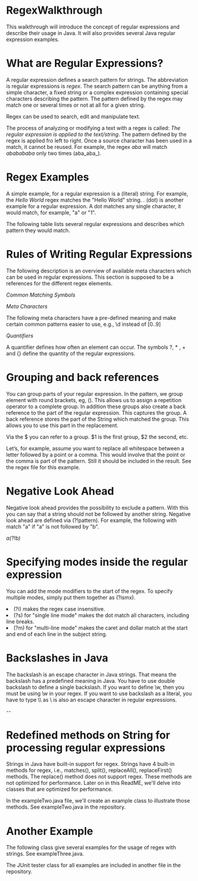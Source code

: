 # RegexWalkthrough

This walkthrough will introduce the concept of regular expressions and describe their usage in Java. It will also provides several Java regular expression examples.

# What are Regular Expressions?

A regular expression defines a search pattern for strings. The abbreviation is regular expressions is *regex*. The search pattern can be anything from a simple character, a fixed string or a complex expression containing special characters describing the pattern. The pattern defined by the regex may match one or several times or not at all for a given string.

Regex can be used to search, edit and manipulate text.

The process of analyzing or modifying a text with a regex is called: *The regular expression is applied to the text/string*. The pattern defined by the regex is applied fro left to right. Once a source character has been used in a match, it cannot be reused. For example, the regex *aba* will match *ababababa* only two times (aba_aba_).

# Regex Examples

A simple example, for a regular expression is a (literal) string. For example, the *Hello World* regex matches the "Hello World" string. *.* (dot) is another example for a regular expression. A dot matches any single character, it would match, for example, "a" or "1".

The following table lists several regular expressions and describes which pattern they would match.


# Rules of Writing Regular Expressions

The following description is an overview of available meta characters which can be used in regular expressions. This section is supposed to be a references for the different regex elements.

*Common Matching Symbols*


*Meta Characters*

The following meta characters have a pre-defined meaning and make certain common patterns easier to use, e.g., \d instead of [0..9]


*Quantifiers*

A quantifier defines how often an element can occur. The symbols ?, * , + and {} define the quantity of the regular expressions.


# Grouping and back references

You can group parts of your regular expression. In the pattern, we group element with round brackets, eg, (). This allows us to assign a repetition operator to a complete group. In addition these groups also create a back reference to the part of the regular expression. This captures the group. A back reference stores the part of the String which matched the group. This allows you to use this part in the replacement.

Via the $ you can refer to a group. $1 is the first group, $2 the second, etc.

Let’s, for example, assume you want to replace all whitespace between a letter followed by a point or a comma. This would involve that the point or the comma is part of the pattern. Still it should be included in the result. See the regex file for this example.

# Negative Look Ahead

Negative look ahead provides the possibility to exclude a pattern. With this you can say that a string should not be followed by another string. Negative look ahead are defined via (?!pattern). For example, the following with match "a" if "a" is not followed by "b".

*a(?!b)*

# Specifying modes inside the regular expression

You can add the mode modifiers to the start of the regex. To specify multiple modes, simply put them together as (?ismx).

<li>(?i) makes the regex case insensitive.</li>

<li>(?s) for "single line mode" makes the dot match all characters, including line breaks.</li>

<li>(?m) for "multi-line mode" makes the caret and dollar match at the start and end of each line in the subject string.</li>

# Backslashes in Java

The backslash is an escape character in Java strings. That means the backslash has a predefined meaning in Java. You have to use double backslash to define a single backslash. If you want to define \w, then you must be using \\w in your regex. If you want to use backslash as a literal, you have to type \\\\ as \ is also an escape character in regular expressions.

--

# Redefined methods on String for processing regular expressions

Strings in Java have built-in support for regex. Strings have 4 built-in methods for regex, i.e., matches(), split(), replaceAll(), replaceFirst() methods. The replace() method does not support regex. These methods are not optimized for performance. Later on in this ReadME, we'll delve into classes that are optimized for performance.

In the exampleTwo.java file, we'll create an example class to illustrate those methods.
See exampleTwo.java in the repository.


# Another Example

The following class give several examples for the usage of regex with strings.
See exampleThree.java.

The JUnit tester class for all examples are included in another file in the repository.
